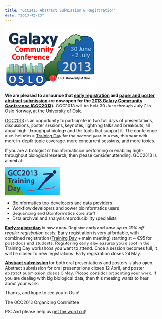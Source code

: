 ```yaml
---
title: "GCC2013 Abstract Submission & Registration"
date: "2013-02-23"
---
```


<div class='center'><a href='/src/events/gcc2013/index.md'><img src="/src/images/logos/GCC2013Logo400.png" alt="2013 Galaxy Community Conference (GCC2013)" width="300" /></a></div>

**We are pleased to announce that [early registration](/src/events/gcc2013/register/index.md) and [paper and poster abstract submission](/src/events/gcc2013/abstracts/index.md) are now open for the [2013 Galaxy Community Conference (GCC2013)](/src/events/gcc2013/index.md).**  GCC2013 will be held 30 June through July 2 in Oslo Norway, at the [University of Oslo](http://uio.no).

[GCC2013](/src/events/gcc2013/index.md) is an opportunity to participate in two full days of presentations, discussions, poster sessions, keynotes, lightning talks and breakouts, all about high-throughput biology and the tools that support it. The conference also includes a [Training Day](/src/events/gcc2013/training-day/index.md) for the second year in a row, this year with more in-depth topic coverage, more concurrent sessions, and more topics.

If you are a biologist or bioinformatician performing or enabling high-throughput biological research, then please consider attending.  GCC2013 is aimed at:
<div class='right'> <a href='/src/events/gcc2013/training-day/index.md'><img src="/src/images/logos/GCC2013TrainingDayLogo200.png" alt="2013 Galaxy Community Conference (GCC2013) Training Day" width="180" /></a></div>

* Bioinformatics tool developers and data providers
* Workflow developers and power bioinformatics users
* Sequencing and Bioinformatics core staff
* Data archival and analysis reproducibility specialists

**[Early registration](/src/events/gcc2013/register/index.md)** is now open. Register early and *save up to 75% off regular registration costs.*  Early registration is very affordable, with combined registration ([Training Day](/src/events/gcc2013/training-day/index.md) + main meeting) starting at ~ €95 for post-docs and students.  Registering early also assures you a spot in the Training Day workshops you want to attend.  Once a session becomes full, it will be closed to new registrations.  Early registration closes 24 May. 

**[Abstract submission](/src/events/gcc2013/abstracts/index.md)** for both oral presentations and posters is also open.  Abstract submission for oral presentations closes 12 April, and poster abstract submission closes 3 May.  Please consider presenting your work. If you are dealing with big biological data, then this meeting wants to hear about your work.

Thanks, and hope to see you in Oslo!

The [GCC2013 Organizing Committee](/src/events/gcc2013/organizers/index.md)

PS: And please help us [get the word out](/src/events/gcc2013/promotion/index.md)!


